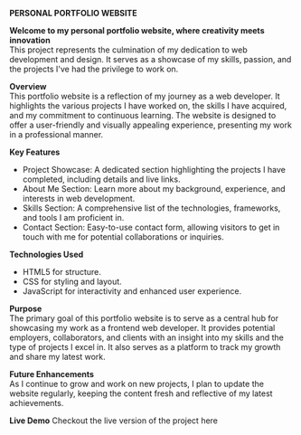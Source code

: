 **PERSONAL PORTFOLIO WEBSITE**

**Welcome to my personal portfolio website, where creativity meets innovation**   
This project represents the culmination of my dedication to web development and design. It serves as a showcase of my skills, passion, and the projects I've had the privilege to work on.

**Overview**       
This portfolio website is a reflection of my journey as a web developer. It highlights the various projects I have worked on, the skills I have acquired, and my commitment to continuous learning. The website is designed to offer a user-friendly and visually appealing experience, presenting my work in a professional manner.

**Key Features**
- Project Showcase: A dedicated section highlighting the projects I have completed, including details and live links.
- About Me Section: Learn more about my background, experience, and interests in web development.
- Skills Section: A comprehensive list of the technologies, frameworks, and tools I am proficient in.
- Contact Section: Easy-to-use contact form, allowing visitors to get in touch with me for potential collaborations or inquiries.
  
**Technologies Used**
- HTML5 for structure.
- CSS for styling and layout.
- JavaScript for interactivity and enhanced user experience.
  
**Purpose**    
The primary goal of this portfolio website is to serve as a central hub for showcasing my work as a frontend web developer. It provides potential employers, collaborators, and clients with an insight into my skills and the type of projects I excel in. It also serves as a platform to track my growth and share my latest work.

**Future Enhancements**     
As I continue to grow and work on new projects, I plan to update the website regularly, keeping the content fresh and reflective of my latest achievements.

**Live Demo**
Checkout the live version of the project here 
